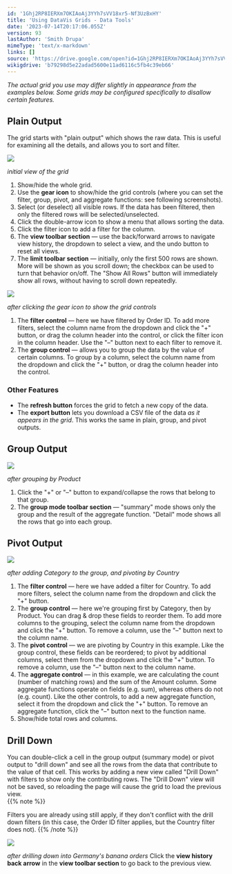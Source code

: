 ```yaml
---
id: '1Ghj2RP8IERXm7OKIAoAj3YYh7sVV18xr5-Nf3UzBxHY'
title: 'Using DataVis Grids - Data Tools'
date: '2023-07-14T20:17:06.055Z'
version: 93
lastAuthor: 'Smith Drupa'
mimeType: 'text/x-markdown'
links: []
source: 'https://drive.google.com/open?id=1Ghj2RP8IERXm7OKIAoAj3YYh7sVV18xr5-Nf3UzBxHY'
wikigdrive: 'b79298d5e22adad5600e11ad6116c5fb4c39eb66'
---
```

*The actual grid you use may differ slightly in appearance from the examples below. Some grids may be configured specifically to disallow certain features.*

## Plain Output

The grid starts with "plain output" which shows the raw data. This is useful for examining all the details, and allows you to sort and filter.

![](../using-datavis-grids-data-tools.assets/05c43f905aecde83975b4bd12adc7d92.png)

*initial view of the grid*
1. Show/hide the whole grid.
2. Use the <strong>gear icon</strong> to show/hide the grid controls (where you can set the filter, group, pivot, and aggregate functions: see following screenshots).
3. Select (or deselect) all visible rows. If the data has been filtered, then only the filtered rows will be selected/unselected.
4. Click the double-arrow icon to show a menu that allows sorting the data.
5. Click the filter icon to add a filter for the column.
6. The <strong>view toolbar section</strong> — use the back/forward arrows to navigate view history, the dropdown to select a view, and the undo button to reset all views.
7. The <strong>limit toolbar section</strong> — initially, only the first 500 rows are shown. More will be shown as you scroll down; the checkbox can be used to turn that behavior on/off. The "Show All Rows" button will immediately show all rows, without having to scroll down repeatedly.

![](../using-datavis-grids-data-tools.assets/9b7ec4290cb1e8a4ee5cc6eafa8bb7ee.png)

*after clicking the gear icon to show the grid controls*
1. The <strong>filter control</strong> — here we have filtered by Order ID. To add more filters, select the column name from the dropdown and click the "+" button, or drag the column header into the control, or click the filter icon in the column header. Use the "–" button next to each filter to remove it.
2. The <strong>group control</strong> — allows you to group the data by the value of certain columns. To group by a column, select the column name from the dropdown and click the "+" button, or drag the column header into the control.

### Other Features

* The <strong>refresh button</strong> forces the grid to fetch a new copy of the data.
* The <strong>export button</strong> lets you download a CSV file of the data <em>as it appears in the grid</em>. This works the same in plain, group, and pivot outputs.

## Group Output


![](../using-datavis-grids-data-tools.assets/0213863c2425a3b6cda34eb0ff097810.png)

*after grouping by Product*
1. Click the "+" or "–" button to expand/collapse the rows that belong to that group.
2. The <strong>group mode toolbar section</strong> — "summary" mode shows only the group and the result of the aggregate function. "Detail" mode shows all the rows that go into each group.

## Pivot Output


![](../using-datavis-grids-data-tools.assets/50e1c664967399bbc1836dda8d3f7ff6.png)

*after adding Category to the group, and pivoting by Country*
1. The <strong>filter control</strong> — here we have added a filter for Country. To add more filters, select the column name from the dropdown and click the "+" button.
2. The <strong>group control</strong> — here we're grouping first by Category, then by Product. You can drag & drop these fields to reorder them. To add more columns to the grouping, select the column name from the dropdown and click the "+" button. To remove a column, use the "–" button next to the column name.
3. The <strong>pivot control</strong> — we are pivoting by Country in this example. Like the group control, these fields can be reordered; to pivot by additional columns, select them from the dropdown and click the "+" button. To remove a column, use the "–" button next to the column name.
4. The <strong>aggregate control</strong> — in this example, we are calculating the count (number of matching rows) and the sum of the Amount column. Some aggregate functions operate on fields (e.g. sum), whereas others do not (e.g. count). Like the other controls, to add a new aggregate function, select it from the dropdown and click the "+" button. To remove an aggregate function, click the "–" button next to the function name.
5. Show/hide total rows and columns.

## Drill Down

You can double-click a cell in the group output (summary mode) or pivot output to "drill down" and see all the rows from the data that contribute to the value of that cell. This works by adding a new view called "Drill Down" with filters to show only the contributing rows. The "Drill Down" view will not be saved, so reloading the page will cause the grid to load the previous view.  
{{% note %}}

Filters you are already using still apply, if they don't conflict with the drill down filters (in this case, the Order ID filter applies, but the Country filter does not).
{{% /note %}}

![](../using-datavis-grids-data-tools.assets/0b70be7a43eb324a7701cc7f418b6fb9.png)

*after drilling down into Germany's banana orders*
Click the **view history back arrow** in the **view toolbar section** to go back to the previous view.
